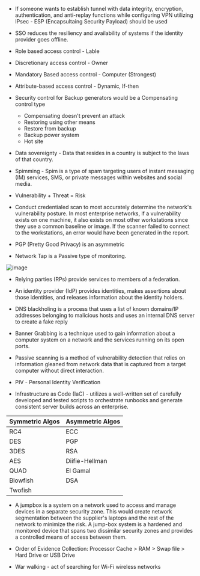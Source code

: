  - If someone wants to establish tunnel with data integrity, encryption, authentication, and anti-replay functions while configuring VPN utilizing IPsec - ESP (Encapsultaing Security Payload) should be used

 - SSO reduces the resiliency and availability of systems if the identity provider goes offline.


 - Role based access control - Lable
 - Discretionary access control - Owner
 - Mandatory Based access control - Computer (Strongest)
 - Attribute-based access control - Dynamic, If-then


 - Security control for Backup generators would be a Compensating control type
   - Compensating doesn't prevent an attack
   - Restoring using other means
   - Restore from backup
   - Backup power system
   - Hot site

 - Data sovereignty - Data that resides in a country is subject to the laws of that country.

 - Spimming - Spim is a type of spam targeting users of instant messaging (IM) services, SMS, or private messages within websites and social media.

 - Vulnerability + Threat = Risk

 - Conduct credentialed scan to most accurately determine the network's vulnerability posture. In most enterprise networks, if a vulnerability exists on one machine, it also exists on most other workstations since they use a common baseline or image. If the scanner failed to connect to the workstations, an error would have been generated in the report.

 - PGP (Pretty Good Privacy) is an asymmetric

 - Network Tap is a Passive type of monitoring.

![image](https://user-images.githubusercontent.com/63236771/126634524-a761be71-2027-4b93-8df5-cbaae3c4fa64.png)

 - Relying parties (RPs) provide services to members of a federation. 
 - An identity provider (IdP) provides identities, makes assertions about those identities, and releases information about the identity holders.

 -  DNS blackholing is a process that uses a list of known domains/IP addresses belonging to malicious hosts and uses an internal DNS server to create a fake reply

 - Banner Grabbing is a technique used to gain information about a computer system on a network and the services running on its open ports.

 - Passive scanning is a method of vulnerability detection that relies on information gleaned from network data that is captured from a target computer without direct interaction.
 - PIV - Personal Identity Verification

 - Infrastructure as Code (IaC) -  utilizes a well-written set of carefully developed and tested scripts to orchestrate runbooks and generate consistent server builds across an enterprise.

  | Symmetric Algos | Asymmetric Algos |
  | --------------- | ---------------- |
  |  RC4            |   ECC            |
  |  DES            |   PGP            |
  |  3DES           |   RSA            |
  |  AES            |   Diifie-Hellman |
  |  QUAD           |   El Gamal       |
  |  Blowfish       |   DSA            |
  |  Twofish        |                  |


 - A jumpbox is a system on a network used to access and manage devices in a separate security zone. This would create network segmentation between the supplier's laptops and the rest of the network to minimize the risk. A jump-box system is a hardened and monitored device that spans two dissimilar security zones and provides a controlled means of access between them.

 - Order of Evidence Collection:
   Processor Cache > RAM > Swap file > Hard Drive or USB Drive
 - War walking - act of searching for Wi-Fi wireless networks
